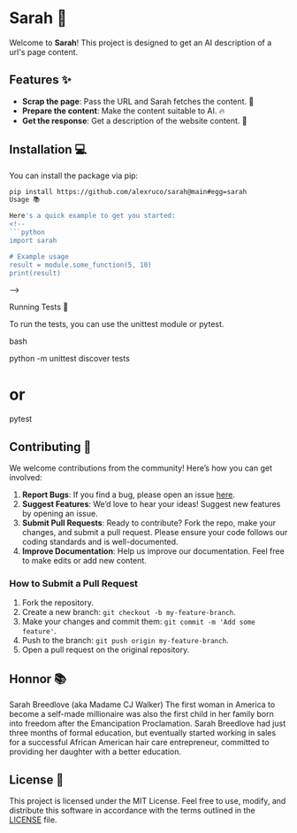 # Sarah 🚀

Welcome to **Sarah**! This project is designed to get an AI description of a url's page content.

## Features ✨

- **Scrap the page**: Pass the URL and Sarah fetches the content. 🎉
- **Prepare the content**: Make the content suitable to AI. 🔥
- **Get the response**: Get a description of the website content. 🌟

## Installation 💻

You can install the package via pip:

```bash
pip install https://github.com/alexruco/sarah@main#egg=sarah
Usage 📚

Here's a quick example to get you started:
<!--
```python
import sarah

# Example usage
result = module.some_function(5, 10)
print(result)
```
-->


Running Tests 🧪

To run the tests, you can use the unittest module or pytest.

bash

python -m unittest discover tests
# or
pytest

## Contributing 🤝

We welcome contributions from the community! Here’s how you can get involved:

1. **Report Bugs**: If you find a bug, please open an issue [here](https://github.com/alexruco/sarah/issues).
2. **Suggest Features**: We’d love to hear your ideas! Suggest new features by opening an issue.
3. **Submit Pull Requests**: Ready to contribute? Fork the repo, make your changes, and submit a pull request. Please ensure your code follows our coding standards and is well-documented.
4. **Improve Documentation**: Help us improve our documentation. Feel free to make edits or add new content.

### How to Submit a Pull Request

1. Fork the repository.
2. Create a new branch: `git checkout -b my-feature-branch`.
3. Make your changes and commit them: `git commit -m 'Add some feature'`.
4. Push to the branch: `git push origin my-feature-branch`.
5. Open a pull request on the original repository.

## Honnor 📚

Sarah Breedlove (aka Madame CJ Walker)
The first woman in America to become a self-made millionaire was also the first child in her family born into freedom after the Emancipation Proclamation. Sarah Breedlove had just three months of formal education, but eventually started working in sales for a successful African American hair care entrepreneur, committed to providing her daughter with a better education.

## License 📄

This project is licensed under the MIT License. Feel free to use, modify, and distribute this software in accordance with the terms outlined in the [LICENSE](LICENSE) file.


